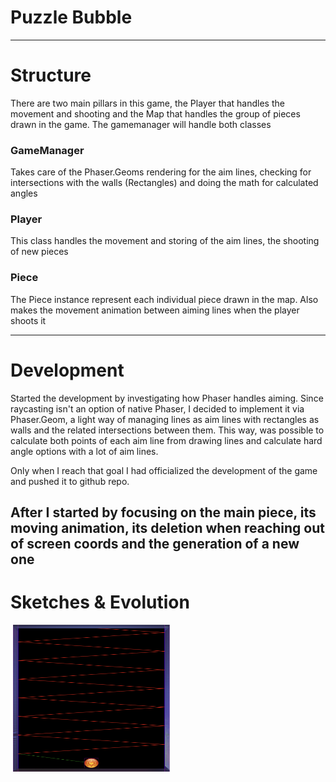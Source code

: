 # Puzzle Bubble

<!-- <p align="center">
  <img src='https://github.com/AfonsoCFonseca/Bejeweled-Game/blob/main/screenshots/ImageBorderGithub.png'>
</p> -->


---------------------------------------------------------------
# Structure
There are two main pillars in this game, the Player that handles the movement and shooting and the Map that handles the group of pieces drawn in the game. 
The gamemanager will handle both classes

### GameManager ###
Takes care of the Phaser.Geoms rendering for the aim lines, checking for intersections with the walls (Rectangles) and doing the math for calculated angles

### Player ###
This class handles the movement and storing of the aim lines,  the shooting of new pieces

### Piece ###
The Piece instance represent each individual piece drawn in the map. Also makes the movement animation between aiming lines when the player shoots it 


---------------------------------------------------------------
# Development
Started the development by investigating how Phaser handles aiming. Since raycasting isn't an option of native Phaser, I decided to implement it via Phaser.Geom, a light way of managing lines as aim lines with rectangles as walls and the related intersections between them. This way, was possible to calculate both points of each aim line from drawing lines and calculate hard angle options with a lot of aim lines.

Only when I reach that goal I had officialized the development of the game and pushed it to github repo.

After I started by focusing on the main piece, its moving animation, its deletion when reaching out of screen coords and the generation of a new one
---------------------------------------------------------------
# Sketches & Evolution

 <p float="left">
   <img width="255" height="235" src='https://github.com/AfonsoCFonseca/PuzzleBubble-Game/blob/main/screenshots/05_08_22.png' >
   <!-- <img width="255" height="235" src='https://github.com/AfonsoCFonseca/Bejeweled-Game/blob/main/screenshots/26_12_2.png' >
   <img width="255" height="235" src='https://github.com/AfonsoCFonseca/Bejeweled-Game/blob/main/screenshots/09_01_22.png' > -->
 </p>
